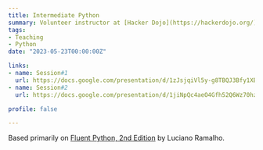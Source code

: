 ```yaml
---
title: Intermediate Python
summary: Volunteer instructor at [Hacker Dojo](https://hackerdojo.org/)
tags:
- Teaching
- Python
date: "2023-05-23T00:00:00Z"

links:
- name: Session#1
  url: https://docs.google.com/presentation/d/1zJsjqiVl5y-g8TBQJ3Bfy1XBgbg84sYYTruV5XPsYI8
- name: Session#2
  url: https://docs.google.com/presentation/d/1jiNpQc4aeO4Gfh52Q6Wz70hzvhjZnnmDnJl9gnEdWYM

profile: false

---
```


Based primarily on [Fluent Python, 2nd Edition](https://www.oreilly.com/library/view/fluent-python-2nd/9781492056348/) by Luciano Ramalho.
